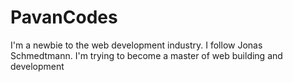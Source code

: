# PavanCodes
I'm a newbie to the web development industry. I follow Jonas Schmedtmann.
I'm trying to become a master of web building and development
